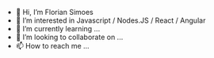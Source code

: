 - 👋 Hi, I’m Florian Simoes
- 👀 I’m interested in Javascript / Nodes.JS / React / Angular
- 🌱 I’m currently learning ...
- 💞️ I’m looking to collaborate on ...
- 📫 How to reach me ...
